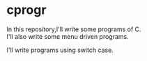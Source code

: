 # cprogr
In this repository,I'll write some programs of C.
<br>
I'll also write some menu driven programs.

<p> I'll write programs using switch case. </p>
